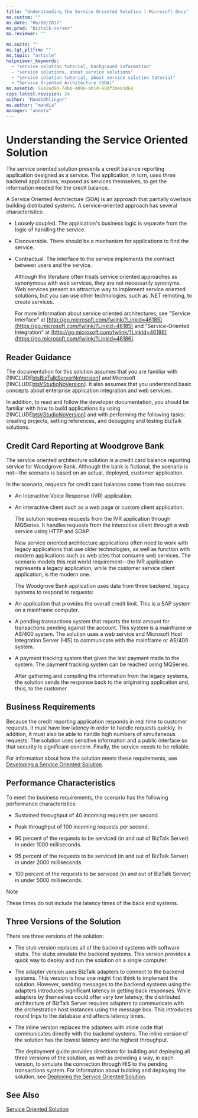```yaml
---
title: "Understanding the Service Oriented Solution | Microsoft Docs"
ms.custom: ""
ms.date: "06/08/2017"
ms.prod: "biztalk-server"
ms.reviewer: ""

ms.suite: ""
ms.tgt_pltfrm: ""
ms.topic: "article"
helpviewer_keywords:
  - "service solution tutorial, background information"
  - "service solutions, about service solutions"
  - "service solution tutorial, about service solution tutorial"
  - "Service Oriented Architecture (SOA)"
ms.assetid: 56a2ad90-74bb-489a-ab1d-900f3bea3d64
caps.latest.revision: 24
author: "MandiOhlinger"
ms.author: "mandia"
manager: "anneta"
---
```

# Understanding the Service Oriented Solution
The service oriented solution presents a credit balance reporting application designed as a service. The application, in turn, uses three backend applications, exposed as services themselves, to get the information needed for the credit balance.

 A Service Oriented Architecture (SOA) is an approach that partially overlaps building distributed systems. A service-oriented approach has several characteristics:

- Loosely coupled. The application's business logic is separate from the logic of handling the service.

- Discoverable. There should be a mechanism for applications to find the service.

- Contractual. The interface to the service implements the contract between users and the service.

  Although the literature often treats service oriented approaches as synonymous with web services, they are not necessarily synonyms. Web services present an attractive way to implement service oriented solutions, but you can use other technologies, such as .NET remoting, to create services.

  For more information about service oriented architectures, see "Service Interface" at [http://go.microsoft.com/fwlink/?LinkId=46185](https://go.microsoft.com/fwlink/?LinkId=46185) and "Service-Oriented Integration" at [http://go.microsoft.com/fwlink/?LinkId=46186](https://go.microsoft.com/fwlink/?LinkId=46186).

## Reader Guidance
 The documentation for this solution assumes that you are familiar with [!INCLUDE[btsBizTalkServerNoVersion](../includes/btsbiztalkservernoversion-md.md)] and Microsoft [!INCLUDE[btsVStudioNoVersion](../includes/btsvstudionoversion-md.md)]. It also assumes that you understand basic concepts about enterprise application integration and web services.

 In addition, to read and follow the developer documentation, you should be familiar with how to build applications by using [!INCLUDE[btsVStudioNoVersion](../includes/btsvstudionoversion-md.md)] and with performing the following tasks: creating projects, setting references, and debugging and testing BizTalk solutions.

## Credit Card Reporting at Woodgrove Bank
 The service oriented architecture solution is a credit card balance reporting service for Woodgrove Bank. Although the bank is fictional, the scenario is not—the scenario is based on an actual, deployed, customer application.

 In the scenario, requests for credit card balances come from two sources:

- An Interactive Voice Response (IVR) application.

- An interactive client such as a web page or custom client application.

  The solution receives requests from the IVR application through MQSeries. It handles requests from the interactive client through a web service using HTTP and SOAP.

  New service oriented architecture applications often need to work with legacy applications that use older technologies, as well as function with modern applications such as web sites that consume web services. The scenario models this real world requirement—the IVR application represents a legacy application, while the customer service client application, is the modern one.

  The Woodgrove Bank application uses data from three backend, legacy systems to respond to requests:

- An application that provides the overall credit limit. This is a SAP system on a mainframe computer.

- A pending transactions system that reports the total amount for transactions pending against the account. This system is a mainframe or AS/400 system. The solution uses a web service and Microsoft Host Integration Server (HIS) to communicate with the mainframe or AS/400 system.

- A payment tracking system that gives the last payment made to the system. The payment tracking system can be reached using MQSeries.

  After gathering and compiling the information from the legacy systems, the solution sends the response back to the originating application and, thus, to the customer.

## Business Requirements
 Because the credit reporting application responds in real time to customer requests, it must have low latency in order to handle requests quickly. In addition, it must also be able to handle high numbers of simultaneous requests. The solution uses sensitive information and a public interface so that security is significant concern. Finally, the service needs to be reliable.

 For information about how the solution meets these requirements, see [Developing a Service Oriented Solution](../core/developing-a-service-oriented-solution.md).

## Performance Characteristics
 To meet the business requirements, the scenario has the following performance characteristics:

-   Sustained throughput of 40 incoming requests per second.

-   Peak throughput of 100 incoming requests per second.

-   90 percent of the requests to be serviced (in and out of BizTalk Server) in under 1000 milliseconds.

-   95 percent of the requests to be serviced (in and out of BizTalk Server) in under 2000 milliseconds.

-   100 percent of the requests to be serviced (in and out of BizTalk Server) in under 5000 milliseconds.

> [!NOTE]
>  These times do not include the latency times of the back end systems.

## Three Versions of the Solution
 There are three versions of the solution:

- The stub version replaces all of the backend systems with software stubs. The stubs simulate the backend systems. This version provides a quick way to deploy and run the solution on a single computer.

- The adapter version uses BizTalk adapters to connect to the backend systems. This version is how one might first think to implement the solution. However, sending messages to the backend systems using the adapters introduces significant latency in getting back responses. While adapters by themselves could offer very low latency, the distributed architecture of BizTalk Server requires adapters to communicate with the orchestration host instances using the message box. This introduces round trips to the database and affects latency times.

- The inline version replaces the adapters with inline code that communicates directly with the backend systems. The inline version of the solution has the lowest latency and the highest throughput.

  The deployment guide provides directions for building and deploying all three versions of the solution, as well as providing a way, in each version, to simulate the connection through HIS to the pending transactions system. For information about building and deploying the solution, see [Deploying the Service Oriented Solution](../core/deploying-the-service-oriented-solution.md).

## See Also
 [Service Oriented Solution](../core/service-oriented-solution.md)